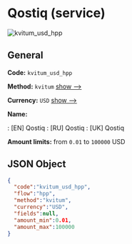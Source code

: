 
# Qostiq (service) 
![kvitum_usd_hpp](https://static.openfintech.io/payment_methods/kvitum_usd_hpp/logo.svg?w=400&c=v0.59.26#w200)  

## General 
 
**Code:** `kvitum_usd_hpp` 
 
**Method:** `kvitum` 
 [show -->](/payment-methods/kvitum/) 
 
**Currency:** `USD` [show -->](/currencies/USD/) 
 
**Name:** 
 
:	[EN] Qostiq 
:	[RU] Qostiq 
:	[UK] Qostiq 
 
**Amount limits:** from `0.01` to `100000` USD 

## JSON Object 

```json
{
  "code":"kvitum_usd_hpp",
  "flow":"hpp",
  "method":"kvitum",
  "currency":"USD",
  "fields":null,
  "amount_min":0.01,
  "amount_max":100000
}
```  
